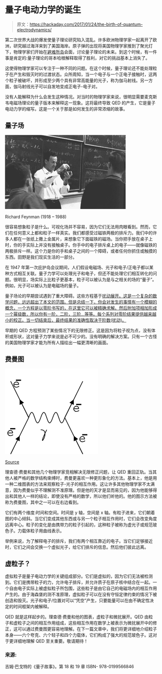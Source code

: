# 量子电动力学的诞生

> 原文：<https://hackaday.com/2017/01/24/the-birth-of-quantum-electrodynamics/>

第二次世界大战的爆发使量子理论研究陷入混乱。许多欧洲物理学家一起离开了欧洲，研究越过海洋来到了美国海岸。原子弹的出现将美国物理学家推到了聚光灯下，物理学家们开始在[避难所岛](https://en.wikipedia.org/wiki/Shelter_Island_Conference)会面，讨论量子理论的未来。到这个时候，有一件事是肯定的:量子理论的哥本哈根解释取得了胜利，对它的挑战基本上消失了。

这使得物理学家可以专注于一种不同的问题。在这个时候，量子理论还不能处理粒子在产生和毁灭时的过渡状态。众所周知，当一个电子与一个正电子接触时，这两个粒子被破坏，并形成至少两个具有非常高能量的光子，称为伽马射线。另一方面，伽马射线光子可以自发地变成正电子-电子对。

没有人能解释为什么会发生这种情况。对当时的物理学家来说，很明显需要麦克斯韦电磁场理论的量子版本来解释这一现象。这将最终导致 QED 的产生，它是量子电动力学的缩写。这是一个关于那是如何发生的非常浓缩的故事。

## 量子场

![](img/31833dbc2ecaabc60a83f8e61b8b535a.png)

Richard Feynman (1918 – 1988)

很容易想象粒子是什么。可视化场并不容易，因为它们无法用肉眼看到。然而，它们在任何意义上都和粒子一样真实。我们都感受过磁铁两极的排斥力。我们中的许多人都在一张纸上撒上金属片，来想象它下面磁铁的磁场。当你把手放在桌子上时，你的手实际上并没有接触桌子。你手中的电子排斥桌上的电子——就像磁铁的两极排斥一样。这个力是你的手和桌子之间的一个障碍，或者任何你抓住或触摸的东西。田野是我们现实生活的一部分。

在 1947 年第一次庇护岛会议期间，人们假设电磁场、光子和电子/正电子都以某种方式相互关联。量子力学可以处理光子和电子，但还不能处理它们相互转化的问题。很明显，场实际上比粒子更基本，粒子可以被认为是与之相关的场的“量子”。例如，光子可以被认为是电磁场的量子。

量子场论的早期尝试遇到了重大障碍。这些方程基于[扰动展开。这是一个复杂的数学问题，远远超出了本文的范围。但是总结一下，你会对发生的事情有一个模糊的概念，一个方程是以零阶书写的，在这里它可以被精确求解。然后附加项相加形成一个幂级数，所以你有一阶，二阶，三阶…等等。每个系列对零阶结果提供越来越小的校正。当一切结束后，最终结果的准确性取决于阶数(扰动)。](https://en.wikipedia.org/wiki/Perturbation_theory_(quantum_mechanics))

早期的 QED 方程预测了某些情况下的无限修正。这是因为将粒子视为点，没有体积或形状，这对量子力学来说是必不可少的。没有明确的解决方案。只有一个古怪的美国物理学家才能为所有人描绘出一幅更清晰的画面。

## 费曼图

![qed_01](img/765081495755c517631e526b367cad32.png)

[Source](http://pfnicholls.com/physics/particles4.html)

理查德·费曼和其他几个物理学家竞相解决无限修正问题，让 QED 重回正轨。当其他人被严格的数学结构束缚时，费曼更喜欢一种更形象化的方法。基本上，他是用一种二维图表的方法来观察粒子-光子的相互作用。这让许多其他物理学家不太满意，因为费曼似乎不理解测不准原理。但是他的天才是显而易见的，因为他能够得出和其他人一样的结论，即使没有严格的数学，所以他们听他的。他的图示方法被称为费曼图，其中之一可以在右边看到。

它们有两个维度:时间和空间。时间是 y 轴，空间是 x 轴。有粒子进来，它们朝着图的中心倾斜。当它们变成其他东西或与另一个粒子相互作用时，它们会改变角度远离中心。粒子的变化是由携带力的粒子引起的，这种粒子被称为虚光子或规范玻色子。力载体粒子用曲线表示。

举例来说，为了解释电子的排斥，我们有两个相互靠近的电子。当它们足够接近时，它们之间会交换一个虚拟光子，给它们排斥的信息。然后他们彼此远离。

## 虚粒子？

虚拟粒子是量子电动力学的关键组成部分。它们是虚拟的，因为它们无法被检测到。它们是携带粒子的力，允许电子排斥，并允许质子在原子核中结合在一起。一个自由电子实际上被虚拟粒子所包围，这些粒子是由它自己的电磁场内的相互作用产生的。由于海森堡的测不准原理，虚拟粒子可以在没有守恒定律约束的情况下被创造和毁灭。光子和电子/位置对可以“凭空”产生，只要能量可以在由不确定性决定的时间框架内被解释。

QED 就是这样起步的。理查德·费曼和他的图表，虚粒子和微扰展开。QED 由粒子和虚粒子之间的相互作用组成，这些相互作用在数学上被表示为微扰展开中的修正，这可以通过费曼图更容易地理解。在下一篇文章中，我们将更详细地介绍粒子本身——六个夸克、六个轻子和四个力载体，它们构成了强大的规范玻色子。这对于更详细地理解 QED 至关重要。敬请期待！

### **来源:**

吉姆·巴戈特的《量子故事》。第 18 和 19 章 ISBN- 978-0199566846